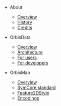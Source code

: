- About

  - [Overview](README.md)
  - [History](about/history.md)
  - [Credits](about/credits.md)

- OrbisData

  - [Overview](orbisdata/README.md)
  - [Architecture](orbisdata/modules.md)
  - [For users](orbisdata/examples.md)
  - [For developers](orbisdata/examples.md)


- OrbisMap

  - [Overview](orbismap/README.md)
  - [SymCore standard](orbismap/symcore.md)
  - [Feature2DStyle](orbismap/feature2dstyle.md)
  - [Encodings](orbismap/encodings.md)



